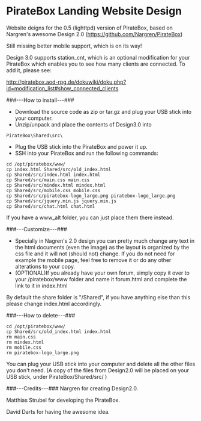 PirateBox Landing Website Design
=========

Website deigns for the 0.5 (lighttpd) version of PirateBox, based on Nargren's awesome Design 2.0 (https://github.com/Nargren/PirateBox)

Still missing better mobile support, which is on its way!

Design 3.0 supports station_cnt, which is an optional modification for your PirateBox which enables you to see how many clients are connected.
To add it, please see:

http://piratebox.aod-rpg.de/dokuwiki/doku.php?id=modification_list#show_connected_clients


###---How to install---###

- Download the source code as zip or tar.gz and plug your USB stick into your computer.
- Unzip/unpack and place the contents of Design3.0 into

```
PirateBox\Shared\src\
```

- Plug the USB stick into the PirateBox and power it up.
- SSH into your PirateBox and run the following commands:

```
cd /opt/piratebox/www/
cp index.html Shared/src/old_index.html
cp Shared/src/index.html index.html
cp Shared/src/main.css main.css
cp Shared/src/mindex.html mindex.html
cp Shared/src/mobile.css mobile.css
cp Shared/src/piratebox-logo_large.png piratebox-logo_large.png
cp Shared/src/jquery.min.js jquery.min.js
cp Shared/src/chat.html chat.html
```

If you have a www_alt folder, you can just place them there instead.

###---Customize---###
- Specially in Nagren's 2.0 design you can pretty much change any text in the html documents (even the image) as the layout is organized by the css file and it will not (should not) change. If you do not need for example the mobile page, feel free to remove it or do any other alterations to your copy.
- (OPTIONAL)If you already have your own forum, simply copy it over to your /piratebox/www folder and name it forum.html and complete the link to it in index.html

By default the share folder is "/Shared", if you have anything else than this please change index.html accordingly.

###---How to delete---###

```
cd /opt/piratebox/www/
cp Shared/src/old_index.html index.html
rm main.css
rm mindex.html
rm mobile.css
rm piratebox-logo_large.png
```

You can plug your USB stick into your computer and delete all the other files you don't need.
(A copy of the files from Design2.0 will be placed on your USB stick, under PirateBox/Shared/src/ )


###---Credits---###
Nargren for creating Design2.0.

Matthias Strubel for developing the PirateBox.

David Darts for having the awesome idea.
